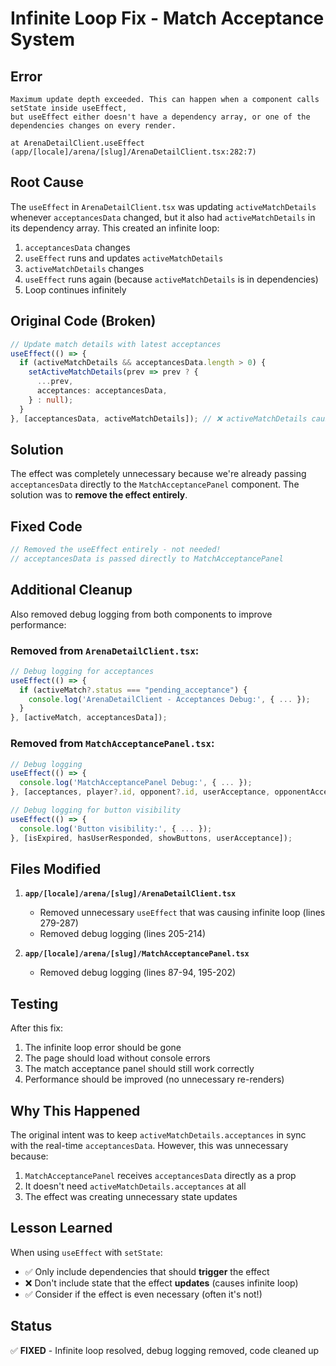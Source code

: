 # Infinite Loop Fix - Match Acceptance System

## Error

```
Maximum update depth exceeded. This can happen when a component calls setState inside useEffect, 
but useEffect either doesn't have a dependency array, or one of the dependencies changes on every render.

at ArenaDetailClient.useEffect (app/[locale]/arena/[slug]/ArenaDetailClient.tsx:282:7)
```

## Root Cause

The `useEffect` in `ArenaDetailClient.tsx` was updating `activeMatchDetails` whenever `acceptancesData` changed, but it also had `activeMatchDetails` in its dependency array. This created an infinite loop:

1. `acceptancesData` changes
2. `useEffect` runs and updates `activeMatchDetails`
3. `activeMatchDetails` changes
4. `useEffect` runs again (because `activeMatchDetails` is in dependencies)
5. Loop continues infinitely

## Original Code (Broken)

```typescript
// Update match details with latest acceptances
useEffect(() => {
  if (activeMatchDetails && acceptancesData.length > 0) {
    setActiveMatchDetails(prev => prev ? {
      ...prev,
      acceptances: acceptancesData,
    } : null);
  }
}, [acceptancesData, activeMatchDetails]); // ❌ activeMatchDetails causes infinite loop
```

## Solution

The effect was completely unnecessary because we're already passing `acceptancesData` directly to the `MatchAcceptancePanel` component. The solution was to **remove the effect entirely**.

## Fixed Code

```typescript
// Removed the useEffect entirely - not needed!
// acceptancesData is passed directly to MatchAcceptancePanel
```

## Additional Cleanup

Also removed debug logging from both components to improve performance:

### Removed from `ArenaDetailClient.tsx`:
```typescript
// Debug logging for acceptances
useEffect(() => {
  if (activeMatch?.status === "pending_acceptance") {
    console.log('ArenaDetailClient - Acceptances Debug:', { ... });
  }
}, [activeMatch, acceptancesData]);
```

### Removed from `MatchAcceptancePanel.tsx`:
```typescript
// Debug logging
useEffect(() => {
  console.log('MatchAcceptancePanel Debug:', { ... });
}, [acceptances, player?.id, opponent?.id, userAcceptance, opponentAcceptance]);

// Debug logging for button visibility
useEffect(() => {
  console.log('Button visibility:', { ... });
}, [isExpired, hasUserResponded, showButtons, userAcceptance]);
```

## Files Modified

1. **`app/[locale]/arena/[slug]/ArenaDetailClient.tsx`**
   - Removed unnecessary `useEffect` that was causing infinite loop (lines 279-287)
   - Removed debug logging (lines 205-214)

2. **`app/[locale]/arena/[slug]/MatchAcceptancePanel.tsx`**
   - Removed debug logging (lines 87-94, 195-202)

## Testing

After this fix:
1. The infinite loop error should be gone
2. The page should load without console errors
3. The match acceptance panel should still work correctly
4. Performance should be improved (no unnecessary re-renders)

## Why This Happened

The original intent was to keep `activeMatchDetails.acceptances` in sync with the real-time `acceptancesData`. However, this was unnecessary because:

1. `MatchAcceptancePanel` receives `acceptancesData` directly as a prop
2. It doesn't need `activeMatchDetails.acceptances` at all
3. The effect was creating unnecessary state updates

## Lesson Learned

When using `useEffect` with `setState`:
- ✅ Only include dependencies that should **trigger** the effect
- ❌ Don't include state that the effect **updates** (causes infinite loop)
- ✅ Consider if the effect is even necessary (often it's not!)

## Status

✅ **FIXED** - Infinite loop resolved, debug logging removed, code cleaned up

